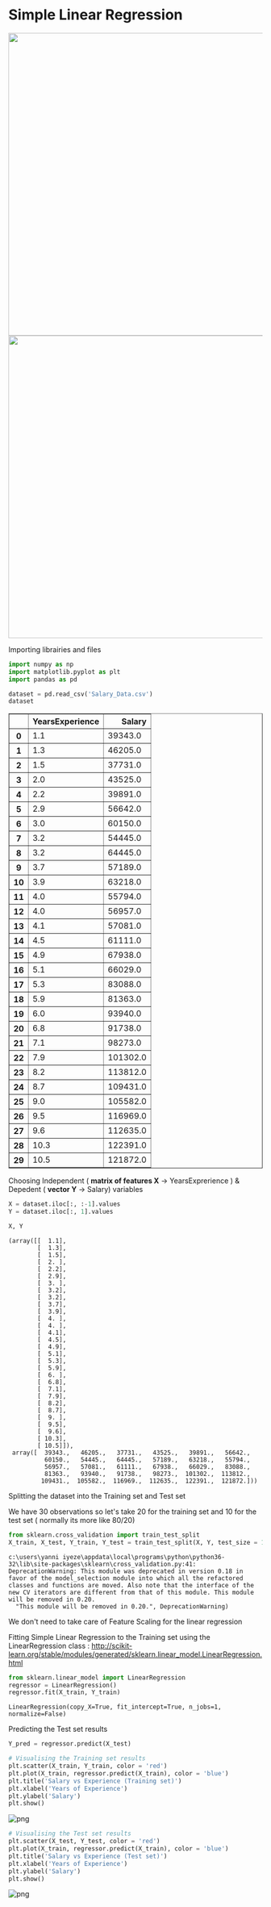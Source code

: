 
# Simple Linear Regression

<img src="img/chart.png" width="600" height="600">
<img src="img/ordinary_least_square.png" width="600" height="600">

Importing librairies and files


```python
import numpy as np
import matplotlib.pyplot as plt
import pandas as pd

dataset = pd.read_csv('Salary_Data.csv')
dataset
```




<div>
<style scoped>
    .dataframe tbody tr th:only-of-type {
        vertical-align: middle;
    }

    .dataframe tbody tr th {
        vertical-align: top;
    }

    .dataframe thead th {
        text-align: right;
    }
</style>
<table border="1" class="dataframe">
  <thead>
    <tr style="text-align: right;">
      <th></th>
      <th>YearsExperience</th>
      <th>Salary</th>
    </tr>
  </thead>
  <tbody>
    <tr>
      <th>0</th>
      <td>1.1</td>
      <td>39343.0</td>
    </tr>
    <tr>
      <th>1</th>
      <td>1.3</td>
      <td>46205.0</td>
    </tr>
    <tr>
      <th>2</th>
      <td>1.5</td>
      <td>37731.0</td>
    </tr>
    <tr>
      <th>3</th>
      <td>2.0</td>
      <td>43525.0</td>
    </tr>
    <tr>
      <th>4</th>
      <td>2.2</td>
      <td>39891.0</td>
    </tr>
    <tr>
      <th>5</th>
      <td>2.9</td>
      <td>56642.0</td>
    </tr>
    <tr>
      <th>6</th>
      <td>3.0</td>
      <td>60150.0</td>
    </tr>
    <tr>
      <th>7</th>
      <td>3.2</td>
      <td>54445.0</td>
    </tr>
    <tr>
      <th>8</th>
      <td>3.2</td>
      <td>64445.0</td>
    </tr>
    <tr>
      <th>9</th>
      <td>3.7</td>
      <td>57189.0</td>
    </tr>
    <tr>
      <th>10</th>
      <td>3.9</td>
      <td>63218.0</td>
    </tr>
    <tr>
      <th>11</th>
      <td>4.0</td>
      <td>55794.0</td>
    </tr>
    <tr>
      <th>12</th>
      <td>4.0</td>
      <td>56957.0</td>
    </tr>
    <tr>
      <th>13</th>
      <td>4.1</td>
      <td>57081.0</td>
    </tr>
    <tr>
      <th>14</th>
      <td>4.5</td>
      <td>61111.0</td>
    </tr>
    <tr>
      <th>15</th>
      <td>4.9</td>
      <td>67938.0</td>
    </tr>
    <tr>
      <th>16</th>
      <td>5.1</td>
      <td>66029.0</td>
    </tr>
    <tr>
      <th>17</th>
      <td>5.3</td>
      <td>83088.0</td>
    </tr>
    <tr>
      <th>18</th>
      <td>5.9</td>
      <td>81363.0</td>
    </tr>
    <tr>
      <th>19</th>
      <td>6.0</td>
      <td>93940.0</td>
    </tr>
    <tr>
      <th>20</th>
      <td>6.8</td>
      <td>91738.0</td>
    </tr>
    <tr>
      <th>21</th>
      <td>7.1</td>
      <td>98273.0</td>
    </tr>
    <tr>
      <th>22</th>
      <td>7.9</td>
      <td>101302.0</td>
    </tr>
    <tr>
      <th>23</th>
      <td>8.2</td>
      <td>113812.0</td>
    </tr>
    <tr>
      <th>24</th>
      <td>8.7</td>
      <td>109431.0</td>
    </tr>
    <tr>
      <th>25</th>
      <td>9.0</td>
      <td>105582.0</td>
    </tr>
    <tr>
      <th>26</th>
      <td>9.5</td>
      <td>116969.0</td>
    </tr>
    <tr>
      <th>27</th>
      <td>9.6</td>
      <td>112635.0</td>
    </tr>
    <tr>
      <th>28</th>
      <td>10.3</td>
      <td>122391.0</td>
    </tr>
    <tr>
      <th>29</th>
      <td>10.5</td>
      <td>121872.0</td>
    </tr>
  </tbody>
</table>
</div>



Choosing Independent ( __matrix of features X__ -> YearsExprerience ) & Depedent ( __vector Y__ -> Salary) variables


```python
X = dataset.iloc[:, :-1].values
Y = dataset.iloc[:, 1].values

X, Y
```




    (array([[  1.1],
            [  1.3],
            [  1.5],
            [  2. ],
            [  2.2],
            [  2.9],
            [  3. ],
            [  3.2],
            [  3.2],
            [  3.7],
            [  3.9],
            [  4. ],
            [  4. ],
            [  4.1],
            [  4.5],
            [  4.9],
            [  5.1],
            [  5.3],
            [  5.9],
            [  6. ],
            [  6.8],
            [  7.1],
            [  7.9],
            [  8.2],
            [  8.7],
            [  9. ],
            [  9.5],
            [  9.6],
            [ 10.3],
            [ 10.5]]),
     array([  39343.,   46205.,   37731.,   43525.,   39891.,   56642.,
              60150.,   54445.,   64445.,   57189.,   63218.,   55794.,
              56957.,   57081.,   61111.,   67938.,   66029.,   83088.,
              81363.,   93940.,   91738.,   98273.,  101302.,  113812.,
             109431.,  105582.,  116969.,  112635.,  122391.,  121872.]))



Splitting the dataset into the Training set and Test set

We have 30 observations so let's take 20 for the training set and 10 for the test set ( normally its more like 80/20)


```python
from sklearn.cross_validation import train_test_split
X_train, X_test, Y_train, Y_test = train_test_split(X, Y, test_size = 1/3, random_state = 0)
```

    c:\users\yanni iyeze\appdata\local\programs\python\python36-32\lib\site-packages\sklearn\cross_validation.py:41: DeprecationWarning: This module was deprecated in version 0.18 in favor of the model_selection module into which all the refactored classes and functions are moved. Also note that the interface of the new CV iterators are different from that of this module. This module will be removed in 0.20.
      "This module will be removed in 0.20.", DeprecationWarning)


We don't need to take care of Feature Scaling for the linear regression

Fitting Simple Linear Regression to the Training set using the LinearRegression class : http://scikit-learn.org/stable/modules/generated/sklearn.linear_model.LinearRegression.html



```python
from sklearn.linear_model import LinearRegression
regressor = LinearRegression()
regressor.fit(X_train, Y_train)
```




    LinearRegression(copy_X=True, fit_intercept=True, n_jobs=1, normalize=False)



Predicting the Test set results


```python
Y_pred = regressor.predict(X_test)
```


```python
# Visualising the Training set results
plt.scatter(X_train, Y_train, color = 'red')
plt.plot(X_train, regressor.predict(X_train), color = 'blue')
plt.title('Salary vs Experience (Training set)')
plt.xlabel('Years of Experience')
plt.ylabel('Salary')
plt.show()
```


![png](img/output_10_0.png)



```python
# Visualising the Test set results
plt.scatter(X_test, Y_test, color = 'red')
plt.plot(X_train, regressor.predict(X_train), color = 'blue')
plt.title('Salary vs Experience (Test set)')
plt.xlabel('Years of Experience')
plt.ylabel('Salary')
plt.show()
```


![png](img/output_11_0.png)
